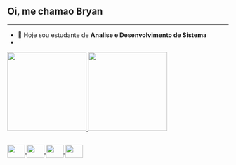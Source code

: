 ## Oi, me chamao Bryan 
***

- 🔭 Hoje sou estudante de **Analise e Desenvolvimento de Sistema**
- <div>
<a href= "https://beacons.ai/Bryangps">
<img height="180em" src="https://github-readme-stats.vercel.app/api?username=Bryangps&show_icons=true&theme=radical"/>
<img height="180em" src= "https://github-readme-stats.vercel.app/api/top-langs/?username=Bryangps&layout=compact&theme=radical"/>
</div>
  
##
  
 <div>
 <img align="center" height="30" width="40" src="https://cdn.jsdelivr.net/gh/devicons/devicon/icons/html5/html5-original.svg" />
 <img align="center" height="30" width="40" src="https://cdn.jsdelivr.net/gh/devicons/devicon/icons/css3/css3-original.svg" />
 <img align="center" height="30" width="40" src="https://cdn.jsdelivr.net/gh/devicons/devicon/icons/javascript/javascript-original.svg" />
 <img align="center" height="30" width="40" src="https://cdn.jsdelivr.net/gh/devicons/devicon/icons/python/python-original.svg" />         
</div> 
